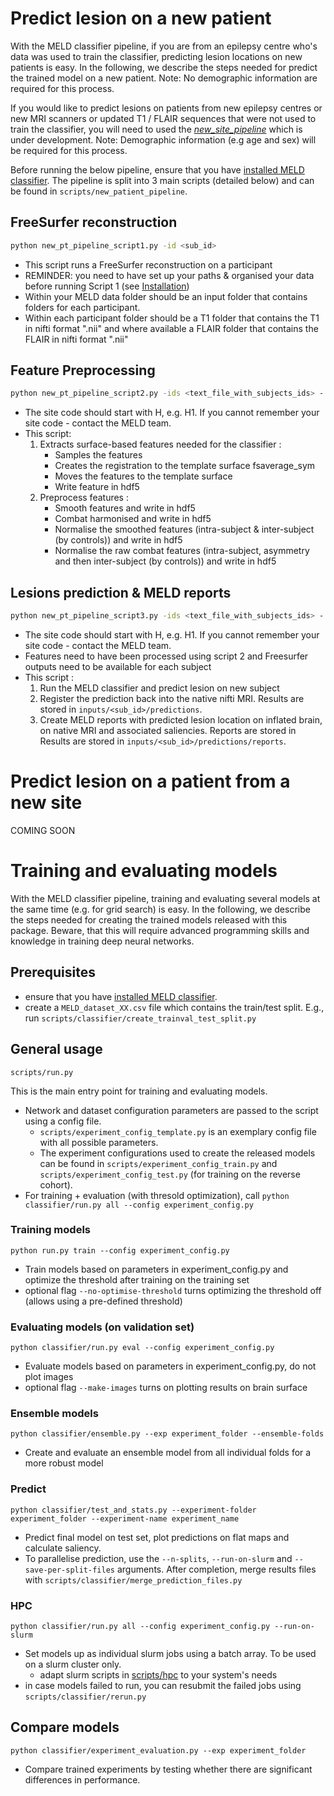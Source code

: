 # Predict lesion on a new patient 

With the MELD classifier pipeline, if you are from an epilepsy centre who's data was used to train the classifier, predicting lesion locations on new patients is easy. In the following, we describe the steps needed for predict the trained model on a new patient. 
Note: No demographic information are required for this process.

If you would like to predict lesions on patients from new epilepsy centres or new MRI scanners or updated T1 / FLAIR sequences that were not used to train the classifier, you will need to used the [*new_site_pipeline*](#predict-lesion-on-a-patient-from-a-new-site) which is under development.
Note: Demographic information (e.g age and sex) will be required for this process.

Before running the below pipeline, ensure that you have [installed MELD classifier](README.md#installation).
The pipeline is split into 3 main scripts (detailed below) and can be found in `scripts/new_patient_pipeline`. 

## FreeSurfer reconstruction
```bash
python new_pt_pipeline_script1.py -id <sub_id>
```
- This script runs a FreeSurfer reconstruction on a participant
- REMINDER: you need to have set up your paths & organised your data before running Script 1 (see [Installation](README.md#-Installation))
- Within your MELD data folder should be an input folder that contains folders for each participant. 
- Within each participant folder should be a T1 folder that contains the T1 in nifti format ".nii" and where available a FLAIR folder that contains the FLAIR in nifti format ".nii"

## Feature Preprocessing
```bash
python new_pt_pipeline_script2.py -ids <text_file_with_subjects_ids> - site <site_code>
```
- The site code should start with H, e.g. H1. If you cannot remember your site code - contact the MELD team.
- This script:
    1. Extracts surface-based features needed for the classifier :
        * Samples the features
        * Creates the registration to the template surface fsaverage_sym
        * Moves the features to the template surface
        * Write feature in hdf5
    2. Preprocess features : 
        * Smooth features and write in hdf5
        * Combat harmonised and write in hdf5
        * Normalise the smoothed features (intra-subject & inter-subject (by controls)) and write in hdf5
        * Normalise the raw combat features (intra-subject, asymmetry and then inter-subject (by controls)) and write in hdf5

## Lesions prediction & MELD reports
```bash
python new_pt_pipeline_script3.py -ids <text_file_with_subjects_ids> - site <site_code>
```
- The site code should start with H, e.g. H1. If you cannot remember your site code - contact the MELD team.
- Features need to have been processed using script 2 and Freesurfer outputs need to be available for each subject
- This script : 
    1. Run the MELD classifier and predict lesion on new subject
    2. Register the prediction back into the native nifti MRI. Results are stored in `inputs/<sub_id>/predictions`.
    3. Create MELD reports with predicted lesion location on inflated brain, on native MRI and associated saliencies. Reports are stored in Results are stored in `inputs/<sub_id>/predictions/reports`.

# Predict lesion on a patient from a new site

COMING SOON

# Training and evaluating models

With the MELD classifier pipeline, training and evaluating several models at the same time (e.g. for grid search) is easy. In the following, we describe the steps needed for creating the trained models released with this package.  Beware, that this will require advanced programming skills and knowledge in training deep neural networks.

## Prerequisites
- ensure that you have [installed MELD classifier](README.md#installation).
- create a `MELD_dataset_XX.csv` file which contains the train/test split. E.g., run `scripts/classifier/create_trainval_test_split.py`

## General usage
```
scripts/run.py
``` 
This is the main entry point for training and evaluating models. 
- Network and dataset configuration parameters are passed to the script using a config file. 
    - `scripts/experiment_config_template.py` is an exemplary config file with all possible parameters. 
    - The experiment configurations used to create the released models can be found in `scripts/experiment_config_train.py` and `scripts/experiment_config_test.py` (for training on the reverse cohort).
- For training + evaluation (with thresold optimization), call `python classifier/run.py all --config experiment_config.py`

### Training models
```
python run.py train --config experiment_config.py
```
- Train models based on parameters in experiment_config.py and optimize the threshold after training on the training set 
- optional flag `--no-optimise-threshold` turns optimizing the threshold off (allows using a pre-defined threshold)

### Evaluating models (on validation set)
```
python classifier/run.py eval --config experiment_config.py
```
- Evaluate models based on parameters in experiment_config.py, do not plot images
- optional flag `--make-images` turns on plotting results on brain surface

### Ensemble models
```
python classifier/ensemble.py --exp experiment_folder --ensemble-folds
```
- Create and evaluate an ensemble model from all individual folds for a more robust model

### Predict
```
python classifier/test_and_stats.py --experiment-folder experiment_folder --experiment-name experiment_name
```
- Predict final model on test set, plot predictions on flat maps and calculate saliency.
- To parallelise prediction, use the `--n-splits`, `--run-on-slurm` and `--save-per-split-files` arguments. After completion, merge results files with `scripts/classifier/merge_prediction_files.py`

### HPC
```
python classifier/run.py all --config experiment_config.py --run-on-slurm
```
- Set models up as individual slurm jobs using a batch array. To be used on a slurm cluster only.
    * adapt slurm scripts in [scripts/hpc](scripts/hpc) to your system's needs
- in case models failed to run, you can resubmit the failed jobs using `scripts/classifier/rerun.py`

## Compare models
```
python classifier/experiment_evaluation.py --exp experiment_folder
```
- Compare trained experiments by testing whether there are significant differences in performance.